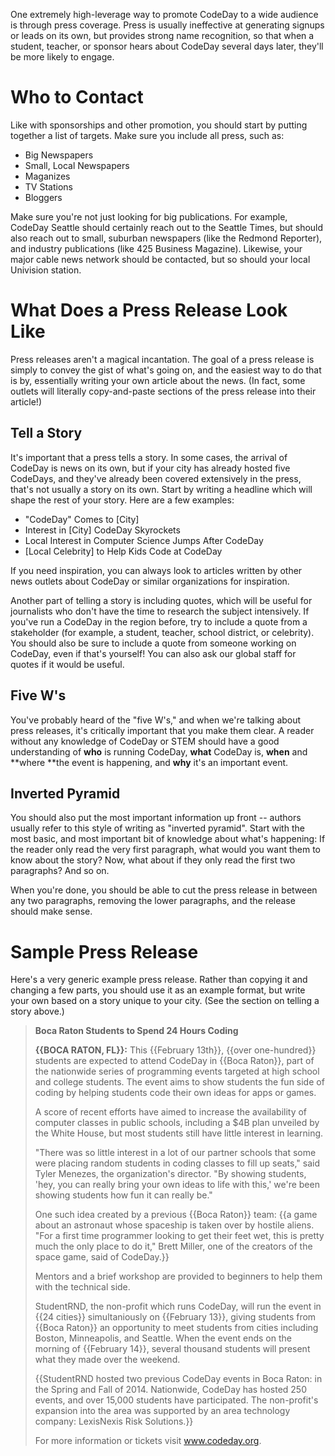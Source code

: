 One extremely high-leverage way to promote CodeDay to a wide audience is through press coverage. Press is usually ineffective at generating signups or leads on its own, but provides strong name recognition, so that when a student, teacher, or sponsor hears about CodeDay several days later, they'll be more likely to engage.

# Who to Contact

Like with sponsorships and other promotion, you should start by putting together a list of targets. Make sure you include all press, such as:

* Big Newspapers
* Small, Local Newspapers
* Maganizes
* TV Stations
* Bloggers

Make sure you're not just looking for big publications. For example, CodeDay Seattle should certainly reach out to the Seattle Times, but should also reach out to small, suburban newspapers \(like the Redmond Reporter\), and industry publications \(like 425 Business Magazine\). Likewise, your major cable news network should be contacted, but so should your local Univision station.



# What Does a Press Release Look Like

Press releases aren't a magical incantation. The goal of a press release is simply to convey the gist of what's going on, and the easiest way to do that is by, essentially writing your own article about the news. \(In fact, some outlets will literally copy-and-paste sections of the press release into their article!\)

## Tell a Story

It's important that a press tells a story. In some cases, the arrival of CodeDay is news on its own, but if your city has already hosted five CodeDays, and they've already been covered extensively in the press, that's not usually a story on its own. Start by writing a headline which will shape the rest of your story. Here are a few examples:

* "CodeDay" Comes to \[City\]
* Interest in \[City\] CodeDay Skyrockets
* Local Interest in Computer Science Jumps After CodeDay
* \[Local Celebrity\] to Help Kids Code at CodeDay

If you need inspiration, you can always look to articles written by other news outlets about CodeDay or similar organizations for inspiration.

Another part of telling a story is including quotes, which will be useful for journalists who don't have the time to research the subject intensively. If you've run a CodeDay in the region before, try to include a quote from a stakeholder \(for example, a student, teacher, school district, or celebrity\). You should also be sure to include a quote from someone working on CodeDay, even if that's yourself! You can also ask our global staff for quotes if it would be useful.

## Five W's

You've probably heard of the "five W's," and when we're talking about press releases, it's critically important that you make them clear. A reader without any knowledge of CodeDay or STEM should have a good understanding of **who** is running CodeDay, **what** CodeDay is, **when** and **where **the event is happening, and **why** it's an important event.

## Inverted Pyramid

You should also put the most important information up front -- authors usually refer to this style of writing as "inverted pyramid". Start with the most basic, and most important bit of knowledge about what's happening: If the reader only read the very first paragraph, what would you want them to know about the story? Now, what about if they only read the first two paragraphs? And so on.

When you're done, you should be able to cut the press release in between any two paragraphs, removing the lower paragraphs, and the release should make sense.

# Sample Press Release

Here's a very generic example press release. Rather than copying it and changing a few parts, you should use it as an example format, but write your own based on a story unique to your city. \(See the section on telling a story above.\)

> **Boca Raton Students to Spend 24 Hours Coding**
> 
> **{{BOCA RATON, FL}}:** This {{February 13th}}, {{over one-hundred}} students are expected to attend CodeDay in {{Boca Raton}}, part of the nationwide series of programming events targeted at high school and college students. The event aims to show students the fun side of coding by helping students code their own ideas for apps or games.
> 
> A score of recent efforts have aimed to increase the availability of computer classes in public schools, including a $4B plan unveiled by the White House, but most students still have little interest in learning.
> 
> "There was so little interest in a lot of our partner schools that some were placing random students in coding classes to fill up seats," said Tyler Menezes, the organization's director. "By showing students, 'hey, you can really bring your own ideas to life with this,' we're been showing students how fun it can really be."
> 
> One such idea created by a previous {{Boca Raton}} team: {{a game about an astronaut whose spaceship is taken over by hostile aliens. "For a first time programmer looking to get their feet wet, this is pretty much the only place to do it," Brett Miller, one of the creators of the space game, said of CodeDay.}}
> 
> Mentors and a brief workshop are provided to beginners to help them with the technical side.
> 
> StudentRND, the non-profit which runs CodeDay, will run the event in {{24 cities}} simultaniously on {{February 13}}, giving students from {{Boca Raton}} an opportunity to meet students from cities including Boston, Minneapolis, and Seattle. When the event ends on the morning of {{February 14}}, several thousand students will present what they made over the weekend.
> 
> {{StudentRND hosted two previous CodeDay events in Boca Raton: in the Spring and Fall of 2014. Nationwide, CodeDay has hosted 250 events, and over 15,000 students have participated. The non-profit's expansion into the area was supported by an area technology company: LexisNexis Risk Solutions.}}
> 
> For more information or tickets visit www.codeday.org.


